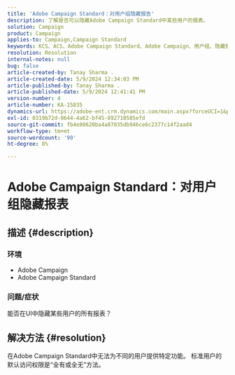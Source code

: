 ```yaml
---
title: 'Adobe Campaign Standard：对用户组隐藏报告'
description: 了解是否可以隐藏Adobe Campaign Standard中某些用户的报表。
solution: Campaign
product: Campaign
applies-to: Campaign,Campaign Standard
keywords: KCS、ACS、Adobe Campaign Standard、Adobe Campaign、用户组、隐藏报表、常见问题解答
resolution: Resolution
internal-notes: null
bug: false
article-created-by: Tanay Sharma .
article-created-date: 5/9/2024 12:34:03 PM
article-published-by: Tanay Sharma .
article-published-date: 5/9/2024 12:41:41 PM
version-number: 4
article-number: KA-15835
dynamics-url: https://adobe-ent.crm.dynamics.com/main.aspx?forceUCI=1&pagetype=entityrecord&etn=knowledgearticle&id=1108b866-000e-ef11-9f89-000d3a345e57
exl-id: 0319b72d-0644-4a62-bf45-892710585efd
source-git-commit: fb4e80620ba4a87035db946ce6c2377c14f2aad4
workflow-type: tm+mt
source-wordcount: '90'
ht-degree: 8%

---
```


# Adobe Campaign Standard：对用户组隐藏报表

## 描述 {#description}


### 环境

- Adobe Campaign
- Adobe Campaign Standard


### 问题/症状

能否在UI中隐藏某些用户的所有报表？


## 解决方法 {#resolution}


在Adobe Campaign Standard中无法为不同的用户提供特定功能。 标准用户的默认访问权限是“全有或全无”方法。
